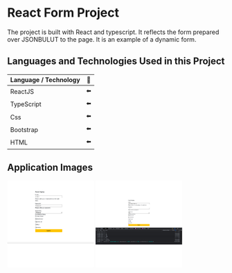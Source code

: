 # React Form Project

The project is built with React and typescript. It reflects the form prepared over JSONBULUT to the page. It is an example of a dynamic form.
## Languages and Technologies Used in this Project

| Language / Technology  | :mag_right:  | 
| :------------ |:---------------:| 
| ReactJS      | :arrow_left: | 
| TypeScript      | :arrow_left:       |  
| Css | :arrow_left:        |    
| Bootstrap | :arrow_left:        |  
| HTML | :arrow_left:        |  

## Application Images

<p>
<a href="https://github.com/cerenkartal/React-Form-Project/blob/main/githubImg/template.jpg" target="_blank">
<img src="https://github.com/cerenkartal/React-Form-Project/blob/main/githubImg/template.jpg" width="200" style="max-width:100%;"></a>
  
<a href="https://github.com/cerenkartal/React-Form-Project/blob/main/githubImg/template-2.jpg" target="_blank">
<img src="https://github.com/cerenkartal/React-Form-Project/blob/main/githubImg/template-2.jpg" width="200" style="max-width:100%;"></a>
 
</p>


